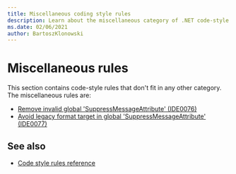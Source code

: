 ```yaml
---
title: Miscellaneous coding style rules
description: Learn about the miscellaneous category of .NET code-style rules.
ms.date: 02/06/2021
author: BartoszKlonowski
---
```


# Miscellaneous rules

This section contains code-style rules that don't fit in any other category. The miscellaneous rules are:

- [Remove invalid global 'SuppressMessageAttribute' (IDE0076)](ide0076.md)
- [Avoid legacy format target in global 'SuppressMessageAttribute' (IDE0077)](ide0077.md)

## See also

- [Code style rules reference](index.md)
